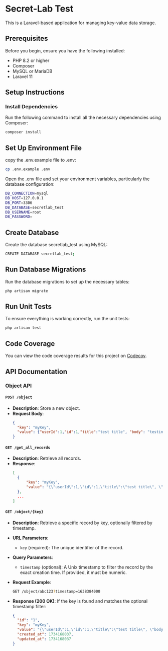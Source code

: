 # Secret-Lab Test

This is a Laravel-based application for managing key-value data storage.

## Prerequisites

Before you begin, ensure you have the following installed:

- PHP 8.2 or higher
- Composer
- MySQL or MariaDB
- Laravel 11

## Setup Instructions

### Install Dependencies

Run the following command to install all the necessary dependencies using Composer:

```bash
composer install
```

## Set Up Environment File

copy the .env.example file to .env:

```bash
cp .env.example .env
```

Open the .env file and set your environment variables, particularly the database configuration:

```bash
DB_CONNECTION=mysql
DB_HOST=127.0.0.1
DB_PORT=3306
DB_DATABASE=secretlab_test
DB_USERNAME=root
DB_PASSWORD=
```

## Create Database
Create the database secretlab_test using MySQL:

```bash
CREATE DATABASE secretlab_test;
```

## Run Database Migrations
Run the database migrations to set up the necessary tables:

```bash
php artisan migrate
```

## Run Unit Tests
To ensure everything is working correctly, run the unit tests:

```bash
php artisan test
```

## Code Coverage
You can view the code coverage results for this project on [Codecov](https://app.codecov.io/github/waiwen1001/secretLabTest/tree/master/).

## API Documentation

### Object API

#### `POST /object`
- **Description**: Store a new object.
- **Request Body**:
  ```json
  {
    "key": "myKey",
    "value": {"userId":1,"id":1,"title":"test title", "body": "testing body content"}
  }
  ```
#### `GET /get_all_records`
- **Description**: Retrieve all records.
- **Response**:
  ```json
  [
    { 
        "key": "myKey", 
        "value": "{\"userId\":1,\"id\":1,\"title\":\"test title\", \"body\": \"testing body content\"}" 
    },
    ...
  ]
  ```
#### `GET /object/{key}`
- **Description**: Retrieve a specific record by key, optionally filtered by timestamp.
- **URL Parameters**:
  - `key` (required): The unique identifier of the record.
- **Query Parameters**:
  - `timestamp` (optional): A Unix timestamp to filter the record by the exact creation time. If provided, it must be numeric.

- **Request Example**:
  ```bash
  GET /object/abc123?timestamp=1638384000
  ```
- **Response (200 OK)**: If the key is found and matches the optional timestamp filter:
  ```json
  {
    "id": "1",
    "key": "myKey",
    "value": "{\"userId\":1,\"id\":1,\"title\":\"test title\", \"body\": \"testing body content\"}",
    "created_at": 1734168037,
    "updated_at": 1734168037
  }
  ```
